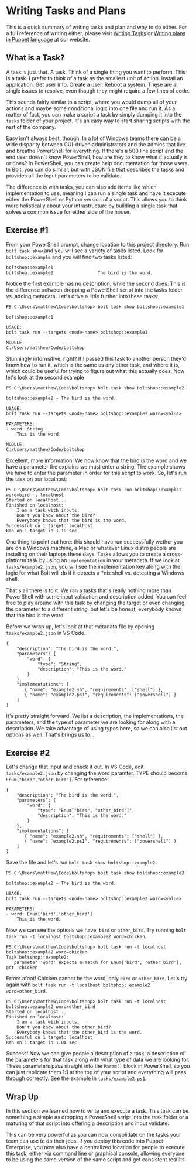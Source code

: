 # Writing Tasks and Plans

This is a quick summary of writing tasks and plan and why to do either. For a full reference of writing either, please visit [Writing Tasks](https://puppet.com/docs/bolt/latest/writing_tasks.html) or [Writing plans in Puppet language](https://puppet.com/docs/bolt/latest/writing_plans.html) at our website.


## What is a Task?

A task is just that. A task. Think of a single thing you want to perform. This is a task. I prefer to think of a task as the smallest unit of action. Install an application. Get user info. Create a user. Reboot a system. These are all single issues to resolve, even though they might require a few lines of code.

This sounds fairly similar to a script, where you would dump all of your actions and maybe some conditional logic into one file and run it. As a matter of fact, you can make a script a task by simply dumping it into the `tasks` folder of your project. It's an easy way to start sharing scripts with the rest of the company.

Easy isn't always best, though. In a lot of Windows teams there can be a wide disparity between GUI-driven administrators and the admins that live and breathe PowerShell for everything. If there's a 500 line script and the end user doesn't know PowerShell, how are they to know what it actually is or does? In PowerShell, you can create help documentation for those users. In Bolt, you can do similar, but with JSON file that describes the tasks and provides all the input parameters to be validate.

The difference is with tasks, you can also add items like which implementation to use, meaning I can run a single task and have it execute either the PowerShell or Python version of a script. This allows you to think more holistically about your infrastructure by building a single task that solves a common issue for either side of the house.

## Exercise #1

From your PowerShell prompt, change location to this project directory. Run `bolt task show` and you will see a variety of tasks listed. Look for `boltshop::example` and you will find two tasks listed:

    boltshop::example1
    boltshop::example2                 The bird is the word.

Notice the first example has no description, while the second does. This is the difference between dropping a PowerShell script into the tasks folder vs. adding metadata. Let's drive a little further into these tasks:

    PS C:\Users\matthew\Code\boltshop> bolt task show boltshop::example1

    boltshop::example1

    USAGE:
    bolt task run --targets <node-name> boltshop::example1

    MODULE:
    C:/Users/matthew/Code/boltshop

Stunningly informative, right? If I passed this task to another person they'd know how to run it, which is the same as any other task, and where it is, which could be useful for trying to figure out what this actually does. Now let's look at the second example

    PS C:\Users\matthew\Code\boltshop> bolt task show boltshop::example2

    boltshop::example2 - The bird is the word.

    USAGE:
    bolt task run --targets <node-name> boltshop::example2 word=<value>

    PARAMETERS:
    - word: String
        This is the word.

    MODULE:
    C:/Users/matthew/Code/boltshop

Excellent, more information! We now know that the bird is the word and we have a parameter the explains we must enter a string. The example shows we have to enter the parameter in order for this script to work. So, let's run the task on our localhost: 

    PS C:\Users\matthew\Code\boltshop> bolt task run boltshop::example2 word=bird -t localhost
    Started on localhost...
    Finished on localhost:
        I am a task with inputs.
        Don't you know about the bird?
        Everybody knows that the bird is the word.
    Successful on 1 target: localhost
    Ran on 1 target in 1.19 sec

One thing to point out here: this should have run successfully wether you are on a Windows machine, a Mac or whatever Linux distro people are installing on their laptops these days. Tasks allows you to create a cross-platform task by using an `implementation` in your metadata. If we look at `tasks/example2.json`, you will see the implementation key along with the logic for what Bolt will do if it detects a *nix shell vs. detecting a Windows shell.

That's all there is to it. We ran a tasks that's really nothing more than PowerShell with some input validation and description added. You can feel free to play around with this task by changing the target or even changing the parameter to a different string, but let's be honest, everybody knows that the bird is the word.

Before we wrap up, let's look at that metadata file by opening `tasks/example2.json` in VS Code.

    {
        "description": "The bird is the word.",
        "parameters": {
            "word": {
                "type": "String",
                "description": "This is the word."
            }
        },
        "implementations": [
           { "name": "example2.sh", "requirements": ["shell"] },
           { "name": "example2.ps1", "requirements": ["powershell"] }
        ]
    }

It's pretty straight forward. We list a description, the implementations, the parameters, and the type of parameter we are looking for along with a description. We take advantage of using types here, so we can also list out options as well. That's brings us to...

## Exercise #2

Let's change that input and check it out. In VS Code, edit `tasks/example2.json` by changing the word paramter. TYPE should become `Enum["bird","other_bird"]`. For reference:

    {
        "description": "The bird is the word.",
        "parameters": {
            "word": {
                "type": "Enum["bird", "other_bird"]",
                "description": "This is the word."
            }
        },
        "implementations": [
           { "name": "example2.sh", "requirements": ["shell"] },
           { "name": "example2.ps1", "requirements": ["powershell"] }
        ]
    }

Save the file and let's run `bolt task show boltshop::example2`.

    PS C:\Users\matthew\Code\boltshop> bolt task show boltshop::example2

    boltshop::example2 - The bird is the word.

    USAGE:
    bolt task run --targets <node-name> boltshop::example2 word=<value>

    PARAMETERS:
    - word: Enum['bird','other_bird']
        This is the word.

Now we can see the options we have, `bird` or `other_bird`. Try running `bolt task run -t localhost boltshop::example2 word=chicken`.

    PS C:\Users\matthew\Code\boltshop> bolt task run -t localhost boltshop::example2 word=chicken
    Task boltshop::example2:
       parameter 'word' expects a match for Enum['bird', 'other_bird'], got 'chicken'

Errors afoot! Chicken cannot be the word, only `bird` or `other_bird`. Let's try again with `bolt task run -t localhost boltshop::example2 word=other_bird`.

    PS C:\Users\matthew\Code\boltshop> bolt task run -t localhost boltshop::example2 word=other_bird
    Started on localhost...
    Finished on localhost:
        I am a task with inputs.
        Don't you know about the other_bird?
        Everybody knows that the other_bird is the word.
    Successful on 1 target: localhost
    Ran on 1 target in 1.04 sec

Success! Now we can give people a description of a task, a description of the parameters for that task along with what type of data we are looking for. These parameters pass straight into the `Param()` block in PowerShell, so you can just replicate them 1:1 at the top of your script and everything will pass through correctly. See the example in `tasks/example2.ps1`.

## Wrap Up

In this section we learned how to write and execute a task. This task can be something a simple as dropping a PowerShell script into the task folder or a maturing of that script into offering a description and input validate.

This can be very powerful as you can now consolidate on the tasks your team can use to do their jobs. If you deploy this code into Puppet Enterprise, you now also have a centralized location for people to execute this task, either via command line or graphical console, allowing everyone to be using the same version of the same script and get consistent results.